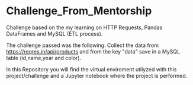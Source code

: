 # Challenge_From_Mentorship
Challenge based on the my learning on HTTP Requests, Pandas DataFrames and MySQL (ETL process).

The challenge passed was the following:
Collect the data from https://reqres.in/api/products and from the key "data" save in a MySQL table (id,name,year and color).

In this Repository you will find the virtual enviroment utilyzed with this project/challenge and a Jupyter notebook where the project is performed.
